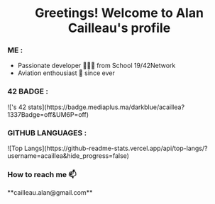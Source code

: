 <h1 align="center">Greetings! Welcome to Alan Cailleau's profile</h1>
<h3>ME :</h3> <ul>
<li href="none">  Passionate developer 👨🏼‍💻 from School 19/42Network</li>
<li>  Aviation enthousiast 🛫 since ever</li></ul>

<h3>42 BADGE :</h3>
<p align="center"></p>
![<acaillea>'s 42 stats](https://badge.mediaplus.ma/darkblue/acaillea?1337Badge=off&UM6P=off)

<h3>GITHUB LANGUAGES :</h3>
<p align="center"></p>
![Top Langs](https://github-readme-stats.vercel.app/api/top-langs/?username=acaillea&hide_progress=false)

<h3>How to reach me 📫</h3>
**cailleau.alan@gmail.com**
